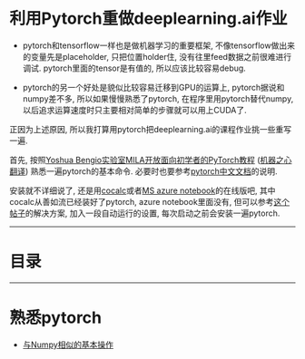 # 利用Pytorch重做deeplearning.ai作业

* pytorch和tensorflow一样也是做机器学习的重要框架, 不像tensorflow做出来的变量先是placeholder, 只把位置holder住, 没有往里feed数据之前很难进行调试. pytorch里面的tensor是有值的, 所以应该比较容易debug.

* pytorch的另一个好处是貌似比较容易迁移到GPU的运算上, pytorch据说和numpy差不多, 所以如果慢慢熟悉了pytorch, 在程序里用pytorch替代numpy, 以后追求运算速度时只主要相对简单的步骤就可以用上CUDA了.

正因为上述原因, 所以我打算用pytorch把deeplearning.ai的课程作业挑一些重写一遍.

首先, 按照[Yoshua Bengio实验室MILA开放面向初学者的PyTorch教程](https://github.com/mila-udem/welcome_tutorials) ([机器之心翻译](https://www.jiqizhixin.com/articles/2017-11-16-8)) 熟悉一遍pytorch的基本命令. 必要时也要参考[pytorch中文文档](https://pytorch-cn.readthedocs.io/zh/latest/)的说明.

安装就不详细说了, 还是用[cocalc](https://cocalc.com/app)或者[MS azure notebook](https://notebooks.azure.com)的在线版吧, 其中cocalc从善如流已经装好了pytorch, azure notebook里面没有, 但可以参考[这个帖子](https://github.com/Microsoft/AzureNotebooks/issues/201#issuecomment-338466615)的解决方案, 加入一段自动运行的设置, 每次启动之前会安装一遍pytorch.

----

# 目录
----

# 熟悉pytorch
* [与Numpy相似的基本操作](/basic_pytorch/basic01.html)
